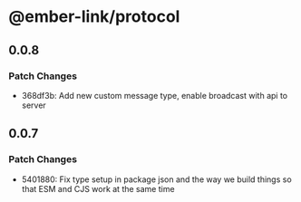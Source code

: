 # @ember-link/protocol

## 0.0.8

### Patch Changes

- 368df3b: Add new custom message type, enable broadcast with api to server

## 0.0.7

### Patch Changes

- 5401880: Fix type setup in package json and the way we build things so that ESM and CJS work at the same time
